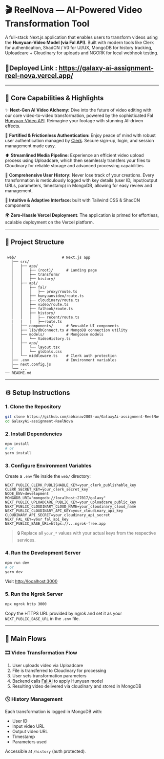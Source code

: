 
# 🎬 ReelNova — AI-Powered Video Transformation Tool

A full-stack Next.js application that enables users to transform videos using the **Hunyuan-Video Model (via Fal API)**. Built with modern tools like Clerk for authentication, ShadCN / V0 for UI/UX, MongoDB for history tracking, Uploadcare + Cloudinary for uploads and NGORK for local webhook testing.

## 🔗Deployed Link : https://galaxy-ai-assignment-reel-nova.vercel.app/

---

## 🔧  Core Capabilities & Highlights

✨ **Next-Gen AI Video Alchemy:** Dive into the future of video editing with our core video-to-video transformation, powered by the sophisticated Fal [Hunyuan-Video API](https://fal.ai/). Reimagine your footage with stunning AI-driven effects.

🔐 **Fortified & Frictionless Authentication:** Enjoy peace of mind with robust user authentication managed by [Clerk](https://clerk.dev). Secure sign-up, login, and session management made easy.

⬆️ **Streamlined Media Pipeline:** Experience an efficient video upload process using Uploadcare, which then seamlessly transfers your files to Cloudinary for reliable storage and advanced processing capabilities
 
📜 **Comprehensive User History:** Never lose track of your creations. Every transformation is meticulously logged with key details (user ID, input/output URLs, parameters, timestamp) in MongoDB, allowing for easy review and management.

🎨 **Intuitive & Adaptive Interface:** built with Tailwind CSS & ShadCN components  

🌍 **Zero-Hassle Vercel Deployment:** The application is primed for effortless, scalable deployment on the Vercel platform.


---

## 📁 Project Structure

```

 web/                     # Next.js app
   ├── src/
   │   ├── app/
   │   │   ├── (root)/      # Landing page
   │   │   ├── transform/
   │   │   ├── history/
   │   ├── api/
   │   │   ├── fal/
   │   │   │   ├── proxy/route.ts
   │   │   ├── hunyuanvideo/route.ts
   │   │   ├── cloudinary/route.ts
   │   │   ├── video/route.ts
   │   │   ├── falhook/route.ts
   │   │   ├── history/
   │   │   │   ├── recent/route.ts
   |   |   |   ├──route.ts
   │   ├── components/      # Reusable UI components
   │   ├── lib/dbConnect.ts # MongoDB connection utility
   │   ├── models/          # Mongoose models
   │   │   └── VideoHistory.ts
   │   ├── app/
   │   │   └── layout.tsx
   │   │   └── globals.css
   │   └── middleware.ts    # Clerk auth protection
   ├── .env                 # Environment variables
   ├── next.config.js
   └── ...
── README.md

```

---

## ⚙️ Setup Instructions

### 1. Clone the Repository

```bash
git clone https://github.com/abhinav2805-ux/GalaxyAi-assignment-ReelNova
cd GalaxyAi-assignment-ReelNova
```

### 2. Install Dependencies

```bash
npm install
# or
yarn install
```

### 3. Configure Environment Variables

Create a `.env` file inside the `web/` directory:

```env
NEXT_PUBLIC_CLERK_PUBLISHABLE_KEY=your_clerk_publishable_key
CLERK_SECRET_KEY=your_clerk_secret_key
NODE_ENV=development
MONGODB_URI="mongodb://localhost:27017/galaxy"
NEXT_PUBLIC_UPLOADCARE_PUBLIC_KEY=your_uploadcare_public_key
NEXT_PUBLIC_CLOUDINARY_CLOUD_NAME=your_cloudinary_cloud_name
NEXT_PUBLIC_CLOUDINARY_API_KEY=your_cloudinary_api_key
CLOUDINARY_API_SECRET=your_cloudinary_api_secret
NEXT_FAL_KEY=your_fal_api_key
NEXT_PUBLIC_BASE_URL=https://...ngrok-free.app
```

> 🔒 Replace all `your_*` values with your actual keys from the respective services.

### 4. Run the Development Server

```bash
npm run dev
# or
yarn dev
```

Visit [http://localhost:3000](http://localhost:3000)

### 5. Run the Ngrok Server

```bash
npx ngrok http 3000
```

Copy the HTTPS URL provided by ngrok and set it as your `NEXT_PUBLIC_BASE_URL` in the `.env` file.

---

## 🔄 Main Flows

### 🎞️ Video Transformation Flow

1. User uploads video via Uploadcare
2. File is transferred to Cloudinary for processing
3. User sets transformation parameters
4. Backend calls [Fal AI](https://fal.ai) to apply Hunyuan model
5. Resulting video delivered via cloudinary and stored in MongoDB

### 🕓 History Management

Each transformation is logged in MongoDB with:
- User ID
- Input video URL
- Output video URL
- Timestamp
- Parameters used

Accessible at `/history` (auth protected).







